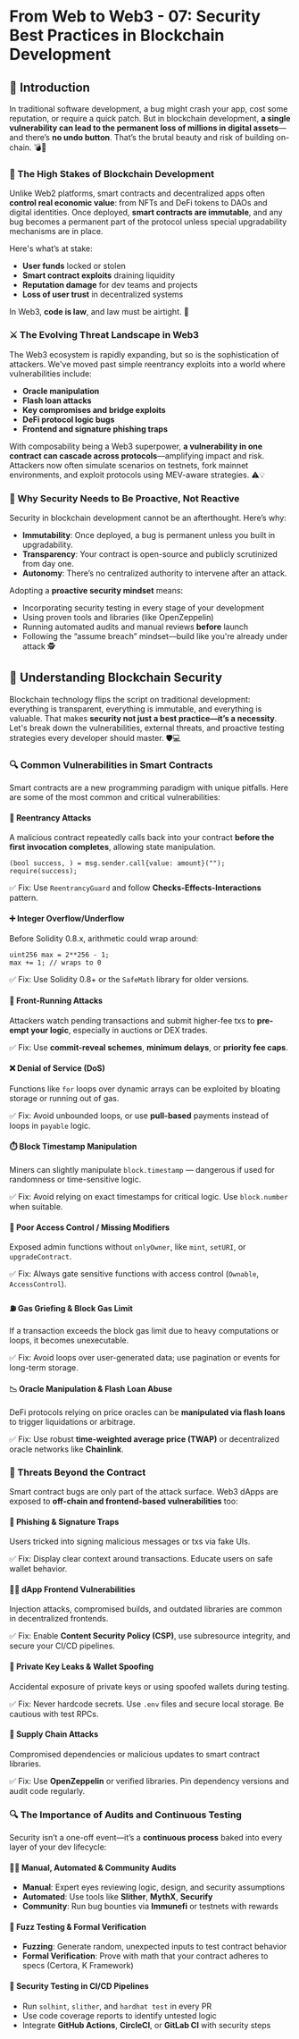 # From Web to Web3 - 07: Security Best Practices in Blockchain Development

## 🔐 Introduction

In traditional software development, a bug might crash your app, cost some reputation, or require a quick patch. But in blockchain development, **a single vulnerability can lead to the permanent loss of millions in digital assets**—and there’s **no undo button**. That’s the brutal beauty and risk of building on-chain. 💣🧬

### 💸 The High Stakes of Blockchain Development

Unlike Web2 platforms, smart contracts and decentralized apps often **control real economic value**: from NFTs and DeFi tokens to DAOs and digital identities. Once deployed, **smart contracts are immutable**, and any bug becomes a permanent part of the protocol unless special upgradability mechanisms are in place.

Here's what’s at stake:

- **User funds** locked or stolen
- **Smart contract exploits** draining liquidity
- **Reputation damage** for dev teams and projects
- **Loss of user trust** in decentralized systems

In Web3, **code is law**, and law must be airtight. 🧾

### ⚔️ The Evolving Threat Landscape in Web3

The Web3 ecosystem is rapidly expanding, but so is the sophistication of attackers. We've moved past simple reentrancy exploits into a world where vulnerabilities include:

- **Oracle manipulation**
- **Flash loan attacks**
- **Key compromises and bridge exploits**
- **DeFi protocol logic bugs**
- **Frontend and signature phishing traps**

With composability being a Web3 superpower, **a vulnerability in one contract can cascade across protocols**—amplifying impact and risk. Attackers now often simulate scenarios on testnets, fork mainnet environments, and exploit protocols using MEV-aware strategies. ⚠️💡

### 🧠 Why Security Needs to Be Proactive, Not Reactive

Security in blockchain development cannot be an afterthought. Here’s why:

- **Immutability**: Once deployed, a bug is permanent unless you built in upgradability.
- **Transparency**: Your contract is open-source and publicly scrutinized from day one.
- **Autonomy**: There’s no centralized authority to intervene after an attack.

Adopting a **proactive security mindset** means:

- Incorporating security testing in every stage of your development
- Using proven tools and libraries (like OpenZeppelin)
- Running automated audits and manual reviews **before** launch
- Following the “assume breach” mindset—build like you're already under attack 🕵️

## 🧠 Understanding Blockchain Security

Blockchain technology flips the script on traditional development: everything is transparent, everything is immutable, and everything is valuable. That makes **security not just a best practice—it’s a necessity**. Let's break down the vulnerabilities, external threats, and proactive testing strategies every developer should master. 🛡️💻

### 🔍 Common Vulnerabilities in Smart Contracts

Smart contracts are a new programming paradigm with unique pitfalls. Here are some of the most common and critical vulnerabilities:

#### 🔁 Reentrancy Attacks

A malicious contract repeatedly calls back into your contract **before the first invocation completes**, allowing state manipulation.

```solidity
(bool success, ) = msg.sender.call{value: amount}("");
require(success);
```

✅ Fix: Use `ReentrancyGuard` and follow **Checks-Effects-Interactions** pattern.

#### ➕ Integer Overflow/Underflow

Before Solidity 0.8.x, arithmetic could wrap around:

```solidity
uint256 max = 2**256 - 1;
max += 1; // wraps to 0
```

✅ Fix: Use Solidity 0.8+ or the `SafeMath` library for older versions.

#### 🏁 Front-Running Attacks

Attackers watch pending transactions and submit higher-fee txs to **pre-empt your logic**, especially in auctions or DEX trades.

✅ Fix: Use **commit-reveal schemes**, **minimum delays**, or **priority fee caps**.

#### ❌ Denial of Service (DoS)

Functions like `for` loops over dynamic arrays can be exploited by bloating storage or running out of gas.

✅ Fix: Avoid unbounded loops, or use **pull-based** payments instead of loops in `payable` logic.

#### ⏱️ Block Timestamp Manipulation

Miners can slightly manipulate `block.timestamp` — dangerous if used for randomness or time-sensitive logic.

✅ Fix: Avoid relying on exact timestamps for critical logic. Use `block.number` when suitable.

#### 🚫 Poor Access Control / Missing Modifiers

Exposed admin functions without `onlyOwner`, like `mint`, `setURI`, or `upgradeContract`.

✅ Fix: Always gate sensitive functions with access control (`Ownable`, `AccessControl`).

#### ⛽ Gas Griefing & Block Gas Limit

If a transaction exceeds the block gas limit due to heavy computations or loops, it becomes unexecutable.

✅ Fix: Avoid loops over user-generated data; use pagination or events for long-term storage.

#### 📉 Oracle Manipulation & Flash Loan Abuse

DeFi protocols relying on price oracles can be **manipulated via flash loans** to trigger liquidations or arbitrage.

✅ Fix: Use robust **time-weighted average price (TWAP)** or decentralized oracle networks like **Chainlink**.

### 🧠 Threats Beyond the Contract

Smart contract bugs are only part of the attack surface. Web3 dApps are exposed to **off-chain and frontend-based vulnerabilities** too:

#### 🎣 Phishing & Signature Traps

Users tricked into signing malicious messages or txs via fake UIs.

✅ Fix: Display clear context around transactions. Educate users on safe wallet behavior.

#### 🧑‍💻 dApp Frontend Vulnerabilities

Injection attacks, compromised builds, and outdated libraries are common in decentralized frontends.

✅ Fix: Enable **Content Security Policy (CSP)**, use subresource integrity, and secure your CI/CD pipelines.

#### 🔑 Private Key Leaks & Wallet Spoofing

Accidental exposure of private keys or using spoofed wallets during testing.

✅ Fix: Never hardcode secrets. Use `.env` files and secure local storage. Be cautious with test RPCs.

#### 🔌 Supply Chain Attacks

Compromised dependencies or malicious updates to smart contract libraries.

✅ Fix: Use **OpenZeppelin** or verified libraries. Pin dependency versions and audit code regularly.

### 🔍 The Importance of Audits and Continuous Testing

Security isn’t a one-off event—it’s a **continuous process** baked into every layer of your dev lifecycle:

#### 🧑‍🔧 Manual, Automated & Community Audits

- **Manual**: Expert eyes reviewing logic, design, and security assumptions
- **Automated**: Use tools like **Slither**, **MythX**, **Securify**
- **Community**: Run bug bounties via **Immunefi** or testnets with rewards

#### 🧪 Fuzz Testing & Formal Verification

- **Fuzzing**: Generate random, unexpected inputs to test contract behavior
- **Formal Verification**: Prove with math that your contract adheres to specs (Certora, K Framework)

#### 🔁 Security Testing in CI/CD Pipelines

- Run `solhint`, `slither`, and `hardhat test` in every PR
- Use code coverage reports to identify untested logic
- Integrate **GitHub Actions**, **CircleCI**, or **GitLab CI** with security steps
